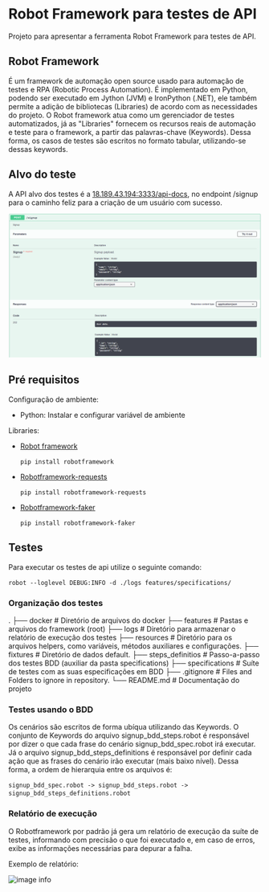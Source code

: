 # Robot Framework para testes de API

Projeto para apresentar a ferramenta Robot Framework para testes de API.

## Robot Framework

É um framework de automação open source usado para automação de testes e RPA (Robotic Process Automation).
É implementado em Python, podendo ser executado em Jython (JVM) e IronPython (.NET), ele também permite a adição de bibliotecas (Libraries) de acordo com as necessidades do projeto.
O Robot framework atua como um gerenciador de testes automatizados, já as "Libraries" fornecem os recursos reais de automação e teste para o framework, a partir das palavras-chave (Keywords). Dessa forma, os casos de testes são escritos no formato tabular, utilizando-se dessas keywords.

## Alvo do teste

A  API alvo dos testes é a [18.189.43.194:3333/api-docs](http://18.189.43.194:3333/api-docs/), no endpoint /signup para o caminho feliz para a criação de um usuário com sucesso.

![image info](./img/endpoint_signup.png)

## Pré requisitos

Configuração de ambiente:
- Python:
  Instalar e configurar variável de ambiente

Libraries:
- [Robot framework](https://robotframework.org/#learning)

  ~~~~
  pip install robotframework
  ~~~~

<!-- - [Requests](https://docs.python-requests.org/en/master/)

  ~~~~
  pip install requests
  ~~~~ -->

- [Robotframework-requests](https://github.com/MarketSquare/robotframework-requests#readme)
  
  ~~~~
  pip install robotframework-requests
  ~~~~

<!-- - [Robotframework-jsonlibrary](https://github.com/robotframework-thailand/robotframework-jsonlibrary)

  ~~~~
  pip install -U robotframework-jsonlibrary
  ~~~~

- [Robotframework-restinstance](https://github.com/asyrjasalo/RESTinstance/)

  ~~~~
  pip install --upgrade RESTinstance
  ~~~~ -->

- [Robotframework-faker](https://pypi.org/project/robotframework-faker/)

  ~~~~
  pip install robotframework-faker
  ~~~~
## Testes
Para executar os testes de api utilize o seguinte comando:

  ~~~~
  robot --loglevel DEBUG:INFO -d ./logs features/specifications/
  ~~~~
### Organização dos testes

  .
  ├── docker                    # Diretório de arquivos do docker
  ├── features                  # Pastas e arquivos do framework (root)
    ├── logs                    # Diretório para armazenar o relatório de execução dos testes
    ├── resources               # Diretório para os arquivos helpers, como variáveis, métodos auxiliares e configurações.
      ├── fixtures              # Diretório de dados default.
    ├── steps_definitios        # Passo-a-passo dos testes BDD (auxiliar da pasta specifications)
    ├── specifications          # Suíte de testes com as suas especificações em BDD
  ├── .gitignore                # Files and Folders to ignore in repository.
  └── README.md                 # Documentação do projeto

### Testes usando o BDD

Os cenários são escritos de forma ubíqua utilizando das Keywords.
O conjunto de Keywords do arquivo signup_bdd_steps.robot é responsável por dizer o que cada frase do cenário signup_bdd_spec.robot irá executar. Já o arquivo signup_bdd_steps_definitions é responsável por definir cada ação que as frases do cenário irão executar (mais baixo nível).
Dessa forma, a ordem de hierarquia entre os arquivos é: 
````
signup_bdd_spec.robot -> signup_bdd_steps.robot -> signup_bdd_steps_definitions.robot
````

### Relatório de execução

O Robotframework por padrão já gera um relatório de execução da suíte de testes, informando com precisão o que foi executado e, em caso de erros, exibe as informações necessárias para depurar a falha.

Exemplo de relatório:

![image info](./img/relatorio.png)
